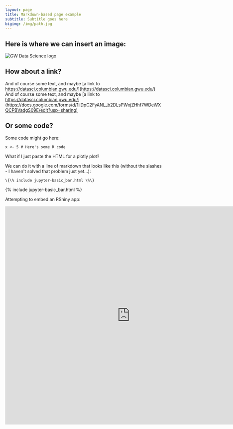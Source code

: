 ```yaml
---
layout: page
title: Markdown-based page example
subtitle: Subtitle goes here
bigimg: /img/path.jpg
---
```


## Here is where we can insert an image:

![GW Data Science logo](/img/gwdsp.png)

## How about a link?

And of course some text, and maybe [a link to https://datasci.columbian.gwu.edu/](https://datasci.columbian.gwu.edu/)
And of course some text, and maybe [a link to https://datasci.columbian.gwu.edu/](https://docs.google.com/forms/d/1liDpC2FyANL_b2DLsPWxjZHhf7WDeWXQCPBVadgS09E/edit?usp=sharing)
## Or some code?

Some code might go here:

```
x <- 5 # Here's some R code
```

What if I just paste the HTML for a plotly plot?

We can do it with a line of markdown that looks like this (without the slashes - I haven't solved that problem just yet...):
```
\{\% include jupyter-basic_bar.html \%\}
```
{% include jupyter-basic_bar.html %}

Attempting to embed an RShiny app:

<div class="iframe_container">
  <iframe width="800" height="700" scrolling="yes" frameborder="no"  src="https://kerchner.shinyapps.io/rshiny-test/"> </iframe>
</div>
